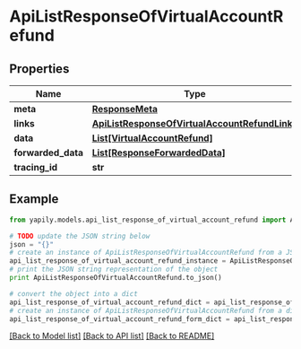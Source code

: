 # ApiListResponseOfVirtualAccountRefund


## Properties
Name | Type | Description | Notes
------------ | ------------- | ------------- | -------------
**meta** | [**ResponseMeta**](ResponseMeta.md) |  | [optional] 
**links** | [**ApiListResponseOfVirtualAccountRefundLinks**](ApiListResponseOfVirtualAccountRefundLinks.md) |  | [optional] 
**data** | [**List[VirtualAccountRefund]**](VirtualAccountRefund.md) |  | [optional] 
**forwarded_data** | [**List[ResponseForwardedData]**](ResponseForwardedData.md) |  | [optional] 
**tracing_id** | **str** |  | [optional] 

## Example

```python
from yapily.models.api_list_response_of_virtual_account_refund import ApiListResponseOfVirtualAccountRefund

# TODO update the JSON string below
json = "{}"
# create an instance of ApiListResponseOfVirtualAccountRefund from a JSON string
api_list_response_of_virtual_account_refund_instance = ApiListResponseOfVirtualAccountRefund.from_json(json)
# print the JSON string representation of the object
print ApiListResponseOfVirtualAccountRefund.to_json()

# convert the object into a dict
api_list_response_of_virtual_account_refund_dict = api_list_response_of_virtual_account_refund_instance.to_dict()
# create an instance of ApiListResponseOfVirtualAccountRefund from a dict
api_list_response_of_virtual_account_refund_form_dict = api_list_response_of_virtual_account_refund.from_dict(api_list_response_of_virtual_account_refund_dict)
```
[[Back to Model list]](../README.md#documentation-for-models) [[Back to API list]](../README.md#documentation-for-api-endpoints) [[Back to README]](../README.md)


